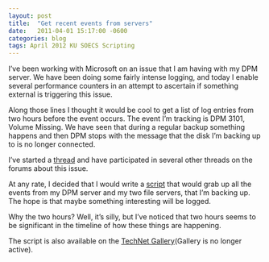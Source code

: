 ```yaml
---
layout: post
title:  "Get recent events from servers"
date:   2011-04-01 15:17:00 -0600
categories: blog
tags: April 2012 KU SOECS Scripting
---
```

I’ve been working with Microsoft on an issue that I am having with my DPM server. We have been doing some fairly intense logging, and today I enable several performance counters in an attempt to ascertain if something external is triggering this issue.

Along those lines I thought it would be cool to get a list of log entries from two hours before the event occurs. The event I’m tracking is DPM 3101, Volume Missing. We have seen that during a regular backup something happens and then DPM stops with the message that the disk I’m backing up to is no longer connected.

I’ve started a [thread](http://social.technet.microsoft.com/Forums/en-US/dataprotectionmanager/thread/061a8ac3-ac01-461a-b75b-40cdb3683e23/) and have participated in several other threads on the forums about this issue.

At any rate, I decided that I would write a [script](https://github.com/jeffpatton1971/mod-posh/blob/master/powershell/production/Get-RecentEvents.ps1) that would grab up all the events from my DPM server and my two file servers, that I’m backing up. The hope is that maybe something interesting will be logged.

Why the two hours? Well, it’s silly, but I’ve noticed that two hours seems to be significant in the timeline of how these things are happening.

The script is also available on the [TechNet Gallery](http://gallery.technet.microsoft.com/Get-RecentEventsps1-940ec83b)(Gallery is no longer active).

